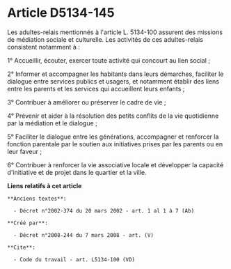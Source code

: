 # Article D5134-145

Les adultes-relais mentionnés à l'article L. 5134-100 assurent des missions de médiation sociale et culturelle. Les activités
de ces adultes-relais consistent notamment à : 

1° Accueillir, écouter, exercer toute activité qui concourt au lien social ; 

2° Informer et accompagner les habitants dans leurs démarches, faciliter le dialogue entre services publics et usagers, et
notamment établir des liens entre les parents et les services qui accueillent leurs enfants ; 

3° Contribuer à améliorer ou préserver le cadre de vie ; 

4° Prévenir et aider à la résolution des petits conflits de la vie quotidienne par la médiation et le dialogue ; 

5° Faciliter le dialogue entre les générations, accompagner et renforcer la fonction parentale par le soutien aux initiatives
prises par les parents ou en leur faveur ; 

6° Contribuer à renforcer la vie associative locale et développer la capacité d'initiative et de projet dans le quartier et
la ville.

**Liens relatifs à cet article**

	**Anciens textes**:

	  - Décret n°2002-374 du 20 mars 2002 - art. 1 al 1 à 7 (Ab)

	**Créé par**:

	  - Décret n°2008-244 du 7 mars 2008 - art. (V)

	**Cite**:

	  - Code du travail - art. L5134-100 (VD)
